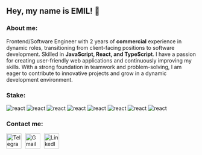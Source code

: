 ## Hey, my name is EMIL! 👋

### About me:
Frontend/Software Engineer with 2 years of __commercial__ experience in dynamic roles, transitioning from client-facing positions to software development. Skilled in __JavaScript, React, and TypeScript__. I have a passion for creating user-friendly web applications and continuously improving my skills. With a strong foundation in teamwork and problem-solving, I am eager to contribute to innovative projects and grow in a dynamic development environment.

### Stake:

![react](https://img.shields.io/badge/-TYPESCRIPT-700CF5?style=for-the-badge&logo=typescript&logoColor=3178C6&color=333)
![react](https://img.shields.io/badge/-JAVASCRIPT-700CF5?style=for-the-badge&logo=javascript&logoColor=FFFF00&color=333)
![react](https://img.shields.io/badge/-REACT-700CF5?style=for-the-badge&logo=react&logoColor=61DAFB&color=333)
![react](https://img.shields.io/badge/-REACTNATIVE-700CF5?style=for-the-badge&logo=git&logoColor=F05032&color=333)
![react](https://img.shields.io/badge/-REDUX-700CF5?style=for-the-badge&logo=redux&logoColor=764ABC&color=333)
![react](https://img.shields.io/badge/-NPM-700CF5?style=for-the-badge&logo=npm&logoColor=CB3837&color=333)
![react](https://img.shields.io/badge/-vite-700CF5?style=for-the-badge&logo=vite&logoColor=646CFF&color=333)
![react](https://img.shields.io/badge/-git-700CF5?style=for-the-badge&logo=git&logoColor=F05032&color=333)



### Contact me: 

<div style="display: flex; gap: 10px; margin-right: 30px;">
  <a href="https://t.me/Emil_G_G" target="_blank">
    <img src="https://cdn-icons-png.flaticon.com/512/2111/2111646.png" width="40" height="40" alt="Telegram icon" />
  </a>
  
  <a href="mailto:example@gmail.com" target="_blank">
    <img src="https://cdn-icons-png.flaticon.com/512/5968/5968534.png" width="40" height="40" alt="Gmail icon" />
  </a>
  
  <a href="https://www.linkedin.com/in/emil-haraiev-891672238/" target="_blank">
    <img src="https://cdn-icons-png.flaticon.com/512/174/174857.png" width="40" height="40" alt="LinkedIn icon" />
  </a>
</div>
